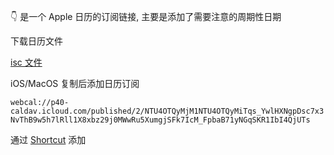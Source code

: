 👇 是一个 Apple 日历的订阅链接, 主要是添加了需要注意的周期性日期

下载日历文件

[isc 文件](https://p40-caldav.icloud.com/published/2/NTU4OTQyMjM1NTU4OTQyMiTqs_YwlHXNgpDsc7x3NvThB9w5h7lRll1X8xbz29j0MWwRu5XumgjSFk7IcM_FpbaB71yNGqSKR1IbI4QjUTs)

iOS/MacOS 复制后添加日历订阅

`webcal://p40-caldav.icloud.com/published/2/NTU4OTQyMjM1NTU4OTQyMiTqs_YwlHXNgpDsc7x3NvThB9w5h7lRll1X8xbz29j0MWwRu5XumgjSFk7IcM_FpbaB71yNGqSKR1IbI4QjUTs`

通过 [Shortcut](https://www.icloud.com/shortcuts/2f0274cc46994d49b387f133f924cb2d) 添加
